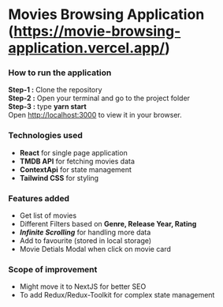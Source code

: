 # Movies Browsing Application  (https://movie-browsing-application.vercel.app/)
### How to run the application
<b>Step-1 :</b> Clone the repository  <br>
<b>Step-2 :</b> Open your terminal and go to the project folder  <br>
<b>Step-3 :</b> type **yarn start**  <br>
              Open [http://localhost:3000](http://localhost:3000) to view it in your browser.

### Technologies used
- **React** for single page application<br>
- **TMDB API** for fetching movies data <br>
- **ContextApi** for state management <br>
- **Tailwind CSS** for styling <br>

### Features added
- Get list of movies <br>
- Different Filters based on **Genre, Release Year, Rating** <br>
- **_Infinite Scrolling_** for handling more data <br>
- Add to favourite (stored in local storage) <br>
- Movie Detials Modal when click on movie card <br>

### Scope of improvement
- Might move it to NextJS for better SEO
- To add Redux/Redux-Toolkit for complex state management
